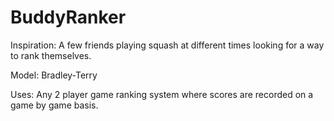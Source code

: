 # BuddyRanker

Inspiration: A few friends playing squash at different times looking for a way to rank themselves.

Model: Bradley-Terry

Uses: Any 2 player game ranking system where scores are recorded on a game by game basis.
